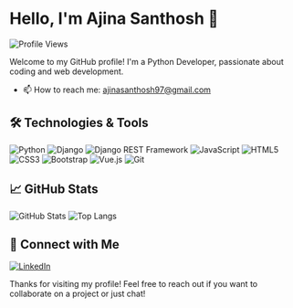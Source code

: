 # Hello, I'm Ajina Santhosh 👋

![Profile Views](https://komarev.com/ghpvc/?username=ajinasanthosh1997&color=blue)

Welcome to my GitHub profile! I'm a Python Developer, passionate about coding and web development.

- 📫 How to reach me: ajinasanthosh97@gmail.com

## 🛠️ Technologies & Tools

![Python](https://img.shields.io/badge/-Python-333?style=flat&logo=python)
![Django](https://img.shields.io/badge/-Django-333?style=flat&logo=django)
![Django REST Framework](https://img.shields.io/badge/-Django_REST_Framework-333?style=flat&logo=django)
![JavaScript](https://img.shields.io/badge/-JavaScript-333?style=flat&logo=javascript)
![HTML5](https://img.shields.io/badge/-HTML5-333?style=flat&logo=html5)
![CSS3](https://img.shields.io/badge/-CSS3-333?style=flat&logo=css3)
![Bootstrap](https://img.shields.io/badge/-Bootstrap-333?style=flat&logo=bootstrap)
![Vue.js](https://img.shields.io/badge/-Vue.js-333?style=flat&logo=vue.js)
![Git](https://img.shields.io/badge/-Git-333?style=flat&logo=git)

## 📈 GitHub Stats

![GitHub Stats](https://github-readme-stats.vercel.app/api?username=ajinasanthosh1997&show_icons=true&theme=radical&hide_border=true&bg_color=0D1117&text_color=FFFFFF&title_color=58A6FF&icon_color=58A6FF)
![Top Langs](https://github-readme-stats.vercel.app/api/top-langs/?username=ajinasanthosh1997&layout=compact&theme=radical&hide_border=true&bg_color=0D1117&text_color=FFFFFF&title_color=58A6FF)


## 🤝 Connect with Me

[![LinkedIn](https://img.shields.io/badge/LinkedIn-blue?style=flat&logo=linkedin)](https://www.linkedin.com/in/ajina-santhosh-214b12298/)

Thanks for visiting my profile! Feel free to reach out if you want to collaborate on a project or just chat!

